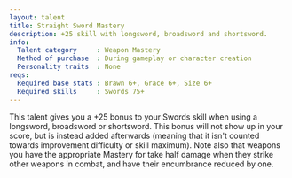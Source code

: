 ```yaml
---
layout: talent
title: Straight Sword Mastery
description: +25 skill with longsword, broadsword and shortsword.
info:
  Talent category     : Weapon Mastery
  Method of purchase  : During gameplay or character creation
  Personality traits  : None
reqs:
  Required base stats : Brawn 6+, Grace 6+, Size 6+
  Required skills     : Swords 75+
---
```


This talent gives you a +25 bonus to your Swords skill when using a longsword, broadsword or shortsword. This bonus will not show up in your score, but is instead added afterwards (meaning that it isn't counted towards improvement difficulty or skill maximum). Note also that weapons you have the appropriate Mastery for take half damage when they strike other weapons in combat, and have their encumbrance reduced by one.